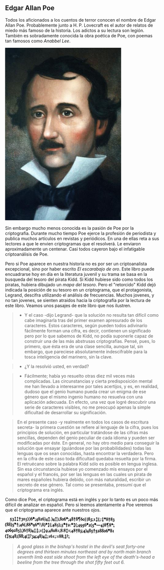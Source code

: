 
## Edgar Allan Poe

Todos los aficionados a los cuentos de terror conocen el nombre de Edgar Allan Poe.  Probablemente junto a H. P. Lovecraft es el autor de relatos de miedo más famoso de la historia.  Los adictos a su lectura son legión.  También es sobradamente conocida la obra poética de Poe, con poemas tan famosos como *Anabbel Lee*.  

![](imagenes/poe.jpg)
	
Sin embargo mucho menos conocida es la pasión de Poe por la criptografía. Durante mucho tiempo Poe ejerce la profesión de periodista y publica muchos artículos en revistas y periódicos. En una de ellas reta  a sus lectores a que le envien criptogramas que el resolverá. Le enviaron aproximadamente un centenar.  Casi todos cayeron bajo el infatigable criptoanálisis de Poe.  

Pero si Poe aparece en nuestra historia no es por ser un criptoanalista excepcional, sino por haber escrito *El escarabajo de oro*.  Este libro puede encuadrarse hoy  en día en la literatura juvenil y  su trama se basa en la busqueda del tesoro del pirata Kidd.  Si Kidd hubiese sido como todos los piratas, hubiera dibujado un *mapa del tesoro*. Pero el "retorcido"  Kidd dejó indicada la posición de su tesoro en un criptograma, que el protagonista, Legrand, descifra utilizando el análisis de frecuencias. Muchos jovenes, y no tan jovenes, se sienten atraidos hacia la  criptografía por la lectura de este libro. Veamos unos pasajes de este libro que nos ilustren.


> - Y el caso -dijo Legrand- que la solución no resulta tan difícil como cabe imaginarla tras del primer
examen apresurado de los caracteres. Estos caracteres, según pueden todos adivinarlo fácilmente forman
una cifra, es decir, contienen un significado pero por lo que sabemos de Kidd, no podía suponerle capaz de
construir una de las más abstrusas criptografías. Pensé, pues, lo primero, que ésta era de una clase sencilla,
aunque tal, sin embargo, que pareciese absolutamente indescifrable para la tosca inteligencia del marinero,
sin la clave.

> - ¿Y la resolvió usted, en verdad?

> - Fácilmente; había yo resuelto otras diez mil veces más complicadas. Las circunstancias y cierta
predisposición mental me han llevado a interesarme por tales acertijos, y es, en realidad, dudoso que el
genio humano pueda crear un enigma de ese género que el mismo ingenio humano no resuelva con una
aplicación adecuada. En efecto, una vez que logré descubrir una serie de caracteres visibles, no me
preocupó apenas la simple dificultad de desarrollar su significación.


> En el presente caso -y realmente en todos los casos de escritura secreta- la primera cuestión se refiere al
lenguaje de la cifra, pues los principios de solución, en particular tratándose de las cifras más sencillas,
dependen del genio peculiar de cada idioma y pueden ser modificadas por éste. En general, no hay otro
medio para conseguir la solución que ensayar (guiándose por las probabilidades) todas las lenguas que os
sean conocidas, hasta encontrar la verdadera. Pero en la cifra de este caso toda dificultad quedaba resuelta
por la firma. El retruécano sobre la palabra Kidd sólo es posible en lengua inglesa. Sin esa circunstancia
hubiese yo comenzado mis ensayos por el español y el francés, por ser las lenguas en las cuales un pirata de
mares españoles hubiera debido, con más naturalidad, escribir un secreto de ese género. Tal como se
presentaba, presumí que el criptograma era inglés.


Como dice Poe, el criptograma está en inglés y por lo tanto es un poco más difícil de analizar en español.  Pero si leemos atentamente a Poe veremos que el criptograma aparece ante nuestros ojos.

![](imagenes/criptogramapoe.jpg)
	

> *A good glass in the bishop's hostel in the devil's seat forty-one degrees and thirteen minutes northeast and by north main branch seventh limb east side shoot from the left eye of the death's-head a beeline from the tree through the shot fifty feet out 6.*

